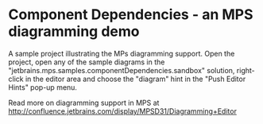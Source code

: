 Component Dependencies - an MPS diagramming demo
================================================

A sample project illustrating the MPs diagramming support. Open the project, open any of the sample diagrams
in the "jetbrains.mps.samples.componentDependencies.sandbox" solution, right-click in the editor area and choose the "diagram" hint
in the "Push Editor Hints" pop-up menu.

Read more on diagramming support in MPS at http://confluence.jetbrains.com/display/MPSD31/Diagramming+Editor
